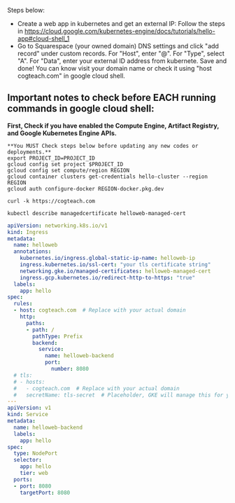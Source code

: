 
Steps below:
- Create a web app in kubernetes and get an external IP: Follow the steps in https://cloud.google.com/kubernetes-engine/docs/tutorials/hello-app#cloud-shell_1
- Go to Squarespace (your owned domain) DNS settings and click "add record" under custom records. For "Host", enter "@". For "Type", select "A". For "Data", enter your external ID address from kubernete. Save and done! You can know visit your domain name or check it using "host cogteach.com" in google cloud shell.

## Important notes to check before EACH running commands in google cloud shell: 
**First, Check if you have enabled the Compute Engine, Artifact Registry, and Google Kubernetes Engine APIs.**
```
**You MUST Check steps below before updating any new codes or deployments.**
export PROJECT_ID=PROJECT_ID
gcloud config set project $PROJECT_ID
gcloud config set compute/region REGION
gcloud container clusters get-credentials hello-cluster --region REGION
gcloud auth configure-docker REGION-docker.pkg.dev

```

```
curl -k https://cogteach.com
```
```
kubectl describe managedcertificate helloweb-managed-cert
```

```yaml
apiVersion: networking.k8s.io/v1
kind: Ingress
metadata:
  name: helloweb
  annotations:
    kubernetes.io/ingress.global-static-ip-name: helloweb-ip
    ingress.kubernetes.io/ssl-cert: "your tls certificate string"
    networking.gke.io/managed-certificates: helloweb-managed-cert
    ingress.gcp.kubernetes.io/redirect-http-to-https: "true"
  labels:
    app: hello
spec:
  rules:
  - host: cogteach.com  # Replace with your actual domain
    http:
      paths:
      - path: /
        pathType: Prefix
        backend:
          service:
            name: helloweb-backend
            port:
              number: 8080
  # tls:
  # - hosts:
  #   - cogteach.com  # Replace with your actual domain
  #   secretName: tls-secret  # Placeholder, GKE will manage this for you
---
apiVersion: v1
kind: Service
metadata:
  name: helloweb-backend
  labels:
    app: hello
spec:
  type: NodePort
  selector:
    app: hello
    tier: web
  ports:
  - port: 8080
    targetPort: 8080
```
